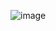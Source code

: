 ![image](https://github.com/faransyah/Tugas13_20220140162_D/assets/126549009/75dbcc4c-6be2-49ca-ab95-b3277e127e92)
